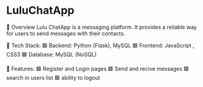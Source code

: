 # LuluChatApp

🔴 Overview
Lulu ChatApp is a messaging platform. It provides a reliable way for users to send messages with their contacts.

🔴 Tech Stack:
🟩 Backend: Python (Flask), MySQL
🟩 Frontend: JavaScript , CSS3
🟩 Database: MySQL (NoSQL)

🔴 Features:
🟩 Register and Login pages
🟩 Send and recive messages
🟩 search in users list
🟩 ability to logout 


